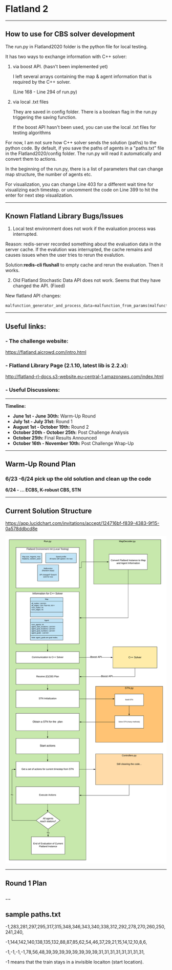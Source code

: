 # Flatland 2

---

## How to use for CBS solver development

The run.py in Flatland2020 folder is the python file for local testing. 

It has two ways to exchange information with C++ solver:

1. via boost API. (hasn't been implemented yet) 

   I left several arrays containing the map & agent information that is required by the C++ solver.

   (Line 168 - Line 294 of run.py)

2. via local .txt files

   They are saved in config folder. There is a boolean flag in the run.py triggering the saving function. 

   If the boost API hasn't been used, you can use the local .txt files for testing algorithms

For now, I am not sure how C++ solver sends the solution (paths) to the python code. By default, if you save the paths of agents in a "paths.txt" file in the Flatland2020/config folder. The run.py will read it automatically and convert them to actions. 

In the beginning of the run.py, there is a list of parameters that can change map structure, the number of agents etc. 

For visualization, you can change Line 403 for a different wait time for visualizing each timestep. or uncomment the code on Line 399 to hit the enter for next step visualization.  

---

## Known Flatland Library Bugs/Issues

1. Local test environment does not work if the evaluation process was interrupted.

Reason: redis-server recorded something about the evaluation data in the server cache. If the evalution was interrupted, the cache remains and causes issues when the user tries to rerun the evalution. 

Solution:**redis-cli flushall** to empty cache and rerun the evaluation. Then it works.

2. Old Flatland Stochastic Data API does not work. Seems that they have changed the API. (Fixed)

New flatland API changes: 

```python
malfunction_generator_and_process_data=malfunction_from_params(malfunction_rate=malfunction_rate, min_duration=min_duration, max_duration= max_duration)
```

---

## Useful links: 

  ### - The challenge website: 
  https://flatland.aicrowd.com/intro.html 

  ### - Flatland Library Page (2.1.10, latest lib is 2.2.x):
   http://flatland-rl-docs.s3-website.eu-central-1.amazonaws.com/index.html 

  ### - Useful Discussions:

---

**Timeline:** 

- **June 1st - June 30th:** Warm-Up Round
- **July 1st - July 31st:** Round 1
- **August 1st - October 19th:** Round 2
- **October 20th - October 25th:** Post Challenge Analysis
- **October 25th:** Final Results Announced
- **October 16th - November 10th:** Post Challenge Wrap-Up

---

## Warm-Up Round Plan

  ### 6/23 -6/24  pick up the old solution and clean up the code

**6/24 - ...  ECBS, K-robust CBS, STN**

----

## Current Solution Structure

https://app.lucidchart.com/invitations/accept/124716bf-f839-4383-9f15-0a578ddbcd8e

![image](Structure.png)

---

## Round 1 Plan

  ### ...


## sample paths.txt
-1,283,281,297,295,317,315,348,346,343,340,338,312,292,278,270,260,250,241,240,

-1,144,142,140,138,135,132,88,87,85,62,54,46,37,29,21,15,14,12,10,8,6,

-1,-1,-1,-1,78,56,48,39,39,39,39,39,39,39,39,31,31,31,31,31,31,31,31,

-1 means that the train stays in a invisible locaiton (start location).
